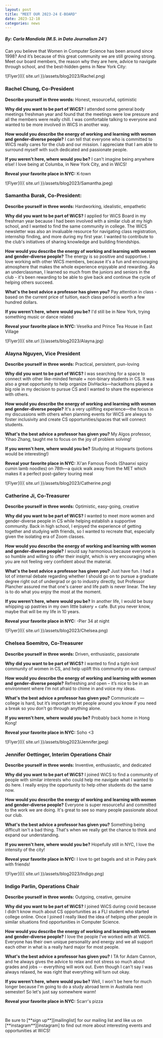 ```yaml
---
layout: post
title: "MEET OUR 2023-24 E-BOARD"
date: 2023-12-18
categories: news
---
```


##### By: Carla Mandiola (M.S. in Data Journalism 24')

Can you believe that Women in Computer Science has been around since 1998? And it’s because of this great community we are still growing strong. Meet our board members, the reason why they are here, advice to navigate through school, and the best-hidden gems in New York City: 

![Flyer]({{ site.url }}/assets/blog2023/Rachel.png)

### Rachel Chung, Co-President
**Describe yourself in three words:**
Honest, resourceful, optimistic

**Why did you want to be part of WiCS?**
I attended some general body meetings freshman year and found that the meetings were low pressure and all the members were really chill. I was comfortable talking to everyone and wanted to be more involved in WiCS in another way.

**How would you describe the energy of working and learning with women and gender-diverse people?**
I can tell that everyone who is committed to WiCS really cares for the club and our mission. I appreciate that I am able to surround myself with such dedicated and passionate people.

**If you weren't here, where would you be?**
I can't imagine being anywhere else! I love being at Columba, in New York City, and in WiCS!

**Reveal your favorite place in NYC:**
K-town

![Flyer]({{ site.url }}/assets/blog2023/Samantha.jpeg)

### Samantha Burak, Co-President:
**Describe yourself in three words:**
Hardworking, idealistic, empathetic

**Why did you want to be part of WiCS?**
I applied for WiCS Board in my freshman year because I had been involved with a similar club at my high school, and I wanted to find the same community in college. The WiCS newsletter was also an invaluable resource for navigating class registration, internship finding, and more during my first year. I wanted to contribute to the club's initiatives of sharing knowledge and building friendships.

**How would you describe the energy of working and learning with women and gender-diverse people?**
The energy is so positive and supportive. I love working with other WiCS members, because it's a fun and encouraging atmosphere that makes the whole experience enjoyable and rewarding. As an underclassman, I learned so much from the juniors and seniors in the club - it's been rewarding to be able to give back and continue the cycle of helping others succeed.

**What's the best advice a professor has given you?**
Pay attention in class - based on the current price of tuition, each class period is worth a few hundred dollars.

**If you weren't here, where would you be?**
I'd still be in New York, trying something music or dance related

**Reveal your favorite place in NYC:**
Veselka and Prince Tea House in East Village


![Flyer]({{ site.url }}/assets/blog2023/Alayna.jpg)

### Alayna Nguyen, Vice President
**Describe yourself in three words:**
Practical, persistent, pun-loving

**Why did you want to be part of WiCS?**
I was searching for a space to connect with other like-minded female + non-binary students in CS. It was also a great opportunity to help organize DivHacks—hackathons played a big role in my decision to pursue CS and I wanted to share the experience with others.

**How would you describe the energy of working and learning with women and gender-diverse people?**
It's a very uplifting experience—the focus in my discussions with others when planning events for WiCS are always to foster inclusivity and create CS opportunities/spaces that will connect students.

**What's the best advice a professor has given you?**
My Algos professor, Yihao Zhang, taught me to focus on the joy of problem solving!

**If you weren't here, where would you be?**
Studying at Hogwarts (potions would be interesting!)

**Reveal your favorite place in NYC:**
Xi'an Famous Foods (Shaanxi spicy cumin lamb noodles) on 78th—a quick walk away from the MET which makes it a perfect post-gallery touring meal


![Flyer]({{ site.url }}/assets/blog2023/Catherine.png)

### Catherine Ji, Co-Treasurer
**Describe yourself in three words:**
Optimistic, easy-going, creative

**Why did you want to be part of WiCS?**
I wanted to meet more women and gender-diverse people in CS while helping establish a supportive community. Back in high school, I enjoyed the experience of getting together and studying with friends, so I wanted to recreate that, especially given the isolating era of Zoom classes.

**How would you describe the energy of working and learning with women and gender-diverse people?**
I would say harmonious because everyone is so humble and willing to offer their insight, which is very encouraging when you are not feeling very confident about the material.

**What's the best advice a professor has given you?**
Just have fun. I had a lot of internal debate regarding whether I should go on to pursue a graduate degree right out of undergrad or go to industry directly, but Professor Plancher assured me that one's career and life path is never linear. The key is to do what you enjoy the most at the moment.

**If you weren't here, where would you be?**
In another life, I would be busy whipping up pastries in my own little bakery + cafe. But you never know, maybe that will be my life in 10 years.

**Reveal your favorite place in NYC:**
-Pier 34 at night

![Flyer]({{ site.url }}/assets/blog2023/Chelsea.png)

### Chelsea Soemitro, Co-Treasurer

**Describe yourself in three words:**
Driven, enthusiastic, passionate

**Why did you want to be part of WiCS?**
I wanted to find a tight-knit community of women in CS, and help uplift this community on our campus!

**How would you describe the energy of working and learning with women and gender-diverse people?** 
Refreshing and open – it’s nice to be in an environment where I’m not afraid to chime in and voice my ideas. 

**What's the best advice a professor has given you?**
Communicate — college is hard, but it’s important to let people around you know if you need a break so you don’t go through anything alone.

**If you weren't here, where would you be?**
Probably back home in Hong Kong!

**Reveal your favorite place in NYC:**
Soho <3


![Flyer]({{ site.url }}/assets/blog2023/Jennifer.jpeg)

### Jennifer Oettinger, Interim Operations Chair 

**Describe yourself in three words:**
Inventive, enthusiastic, and dedicated

**Why did you want to be part of WiCS?**
I joined WiCS to find a community of people with similar interests who could help me navigate what I wanted to do here. I really enjoy the opportunity to help other students do the same now. 

**How would you describe the energy of working and learning with women and gender-diverse people?**
Everyone is super resourceful and committed to the work we are doing. It's great to see so many people passionate about our club.


**What's the best advice a professor has given you?**
Something being difficult isn't a bad thing. That's when we really get the chance to think and expand our understanding. 

**If you weren't here, where would you be?**
Hopefully still in NYC, I love the intensity of the city! 

**Reveal your favorite place in NYC:**
I love to get bagels and sit in Paley park with friends!


![Flyer]({{ site.url }}/assets/blog2023/Indigo.png)

### Indigo Parlin, Operations Chair
**Describe yourself in three words:**
Outgoing, creative, genuine

**Why did you want to be part of WiCS?**
I joined WiCS during covid because I didn't know much about CS opportunities as a FLI student who started college online. Once I joined I really liked the idea of helping other people in similar situations find opportunities in Computer Science.

**How would you describe the energy of working and learning with women and gender-diverse people?**
I love the people I've worked with at WiCS. Everyone has their own unique personality and energy and we all support each other in what is a really hard major for most people.

**What's the best advice a professor has given you?**
I TA for Adam Cannon, and he always gives the advice to relax and not stress so much about grades and jobs -- everything will work out. Even though I can't say I was always relaxed, he was right that everything will turn out okay.

**If you weren't here, where would you be?**
Well, I won't be here for much longer because I'm going to do a study abroad term in Australia next semester! So let's just say somewhere warm!

**Reveal your favorite place in NYC:**
Scarr's pizza


<p>&nbsp;</p>
Be sure to [**sign up**][mailinglist] for our mailing list and like us on [**instagram**][instagram] to find out more about interesting events and opportunities at WiCS! 

[mailinglist]: http://columbia.us9.list-manage.com/subscribe?u=4c6a1c710f8ab9cce10272368&id=593b5faa43
[instagram]:https://www.instagram.com/columbiawics/?utm_source=ig_web_button_share_sheet&igshid=OGQ5ZDc2ODk2ZA==
